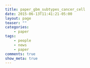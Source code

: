```yaml
---
title: paper_gbm_subtypes_cancer_cell
date: 2015-06-13T11:41:21-05:00
layout: page
teaser: ""
categories:
    - paper
tags:
    - people
    - news
    - paper
comments: true
show_meta: true
---
```

